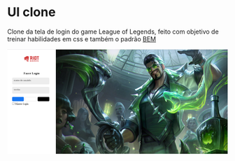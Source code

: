 # UI clone

Clone da tela de login do game League of Legends, feito com objetivo de treinar habilidades em css e também o padrão <a href="http://getbem.com/introduction/">BEM</a>

<img src="./public/result.png" width="100%" height="240" width="200">

